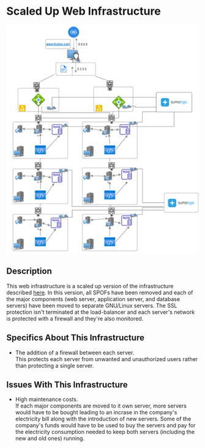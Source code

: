 # Scaled Up Web Infrastructure

<p align="center">
  <img src="https://github.com/KBryt/alx-system_engineering-devops/blob/master/0x09-web_infrastructure_design/3-scale_up.PNG"
       alt="dashboard logo"
       width="750"
  >
</p>

## Description

This web infrastructure is a scaled up version of the infrastructure described [here](2-secured_and_monitored_web_infrastructure.md). In this version, all SPOFs have been removed and each of the major components (web server, application server, and database servers) have been moved to separate GNU/Linux servers. The SSL protection isn't terminated at the load-balancer and each server's network is protected with a firewall and they're also monitored.

## Specifics About This Infrastructure

+ The addition of a firewall between each server.<br/>This protects each server from unwanted and unauthorized users rather than protecting a single server.

## Issues With This Infrastructure

+ High maintenance costs.<br/> If each major components are moved to it own server, more servers would have to be bought leading to an incrase in the company's electricity bill along with the introduction of new servers. Some of the company's funds would have to be used to buy the servers and pay for the electricity consumption needed to keep both servers (including the new and old ones) running.
